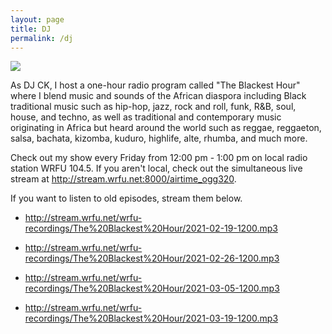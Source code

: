 ```yaml
---
layout: page
title: DJ
permalink: /dj
---
```


![](https://github.com/kinson2/kinson2.github.io/raw/gh-pages/assets/img/chris-djing01.png)

As DJ CK, I host a one-hour radio program called "The Blackest Hour" where I blend music and sounds of the African diaspora including Black traditional music such as hip-hop, jazz, rock and roll, funk, R&B, soul, house, and techno, as well as traditional and contemporary music originating in Africa but heard around the world such as reggae, reggaeton, salsa, bachata, kizomba, kuduro, highlife, alte, rhumba, and much more. 

Check out my show every Friday from 12:00 pm - 1:00 pm on local radio station WRFU 104.5. If you aren't local, check out the simultaneous live stream at <a href="http://stream.wrfu.net:8000/airtime_ogg320">http://stream.wrfu.net:8000/airtime_ogg320</a>.

If you want to listen to old episodes, stream them below.

- <p><a href="http://stream.wrfu.net/wrfu-recordings/The%20Blackest%20Hour/2021-02-19-1200.mp3">http://stream.wrfu.net/wrfu-recordings/The%20Blackest%20Hour/2021-02-19-1200.mp3</a></p>
- <p><a href="http://stream.wrfu.net/wrfu-recordings/The%20Blackest%20Hour/2021-02-26-1200.mp3">http://stream.wrfu.net/wrfu-recordings/The%20Blackest%20Hour/2021-02-26-1200.mp3</a></p>
- <p><a href="http://stream.wrfu.net/wrfu-recordings/The%20Blackest%20Hour/2021-03-05-1200.mp3">http://stream.wrfu.net/wrfu-recordings/The%20Blackest%20Hour/2021-03-05-1200.mp3</a></p>
- <p><a href="http://stream.wrfu.net/wrfu-recordings/The%20Blackest%20Hour/2021-03-19-1200.mp3">http://stream.wrfu.net/wrfu-recordings/The%20Blackest%20Hour/2021-03-19-1200.mp3</a></p>
